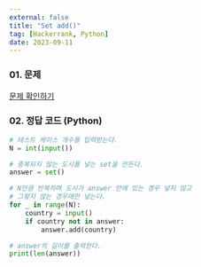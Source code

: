 ```yaml
---
external: false
title: "Set add()"
tag: [Hackerrank, Python]
date: 2023-09-11
---
```


### 01. 문제

[문제 확인하기](https://www.hackerrank.com/challenges/py-set-add/problem?isFullScreen=true)

### 02. 정답 코드 (Python)

```python
# 테스트 케이스 개수를 입력받는다.
N = int(input())

# 중복되지 않는 도시를 넣는 set을 만든다.
answer = set()

# N만큼 반복하며 도시가 answer 안에 있는 경우 넣지 않고
# 그렇지 않는 경우에만 넣는다.
for _ in range(N):
    country = input()
    if country not in answer:
        answer.add(country)

# answer의 길이를 출력한다.
print(len(answer))
```
